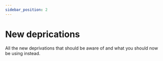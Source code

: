 ```yaml
---
sidebar_position: 2
---
```


New deprications
===============
All the new deprivations that should be aware of and what you should now be using instead.
